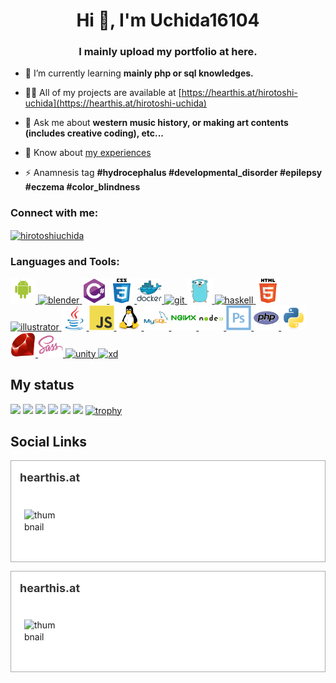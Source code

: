 <h1 align="center">Hi 👋, I'm Uchida16104</h1>
<h3 align="center">I mainly upload my portfolio at here.</h3>

- 🌱 I’m currently learning **mainly php or sql knowledges.**

- 👨‍💻 All of my projects are available at [https://hearthis.at/hirotoshi-uchida](https://hearthis.at/hirotoshi-uchida)

- 💬 Ask me about **western music history, or making art contents (includes creative coding), etc...**

- 📄 Know about [my experiences](https://g.co/kgs/QZYfA8)

- ⚡ Anamnesis tag **#hydrocephalus #developmental_disorder #epilepsy #eczema #color_blindness**

<h3 align="left">Connect with me:</h3>
<p align="left">
<a href="https://instagram.com/hirotoshiuchida" target="blank"><img align="center" src="https://raw.githubusercontent.com/rahuldkjain/github-profile-readme-generator/master/src/images/icons/Social/instagram.svg" alt="hirotoshiuchida" height="30" width="40" /></a>
</p>

<h3 align="left">Languages and Tools:</h3>
<p align="left"> <a href="https://developer.android.com" target="_blank" rel="noreferrer"> <img src="https://raw.githubusercontent.com/devicons/devicon/master/icons/android/android-original-wordmark.svg" alt="android" width="40" height="40"/> </a> <a href="https://www.blender.org/" target="_blank" rel="noreferrer"> <img src="https://download.blender.org/branding/community/blender_community_badge_white.svg" alt="blender" width="40" height="40"/> </a> <a href="https://www.w3schools.com/cs/" target="_blank" rel="noreferrer"> <img src="https://raw.githubusercontent.com/devicons/devicon/master/icons/csharp/csharp-original.svg" alt="csharp" width="40" height="40"/> </a> <a href="https://www.w3schools.com/css/" target="_blank" rel="noreferrer"> <img src="https://raw.githubusercontent.com/devicons/devicon/master/icons/css3/css3-original-wordmark.svg" alt="css3" width="40" height="40"/> </a> <a href="https://www.docker.com/" target="_blank" rel="noreferrer"> <img src="https://raw.githubusercontent.com/devicons/devicon/master/icons/docker/docker-original-wordmark.svg" alt="docker" width="40" height="40"/> </a> <a href="https://git-scm.com/" target="_blank" rel="noreferrer"> <img src="https://www.vectorlogo.zone/logos/git-scm/git-scm-icon.svg" alt="git" width="40" height="40"/> </a> <a href="https://golang.org" target="_blank" rel="noreferrer"> <img src="https://raw.githubusercontent.com/devicons/devicon/master/icons/go/go-original.svg" alt="go" width="40" height="40"/> </a> <a href="https://www.haskell.org/" target="_blank" rel="noreferrer"> <img src="https://upload.wikimedia.org/wikipedia/commons/1/1c/Haskell-Logo.svg" alt="haskell" width="40" height="40"/> </a> <a href="https://www.w3.org/html/" target="_blank" rel="noreferrer"> <img src="https://raw.githubusercontent.com/devicons/devicon/master/icons/html5/html5-original-wordmark.svg" alt="html5" width="40" height="40"/> </a> <a href="https://www.adobe.com/in/products/illustrator.html" target="_blank" rel="noreferrer"> <img src="https://www.vectorlogo.zone/logos/adobe_illustrator/adobe_illustrator-icon.svg" alt="illustrator" width="40" height="40"/> </a> <a href="https://www.java.com" target="_blank" rel="noreferrer"> <img src="https://raw.githubusercontent.com/devicons/devicon/master/icons/java/java-original.svg" alt="java" width="40" height="40"/> </a> <a href="https://developer.mozilla.org/en-US/docs/Web/JavaScript" target="_blank" rel="noreferrer"> <img src="https://raw.githubusercontent.com/devicons/devicon/master/icons/javascript/javascript-original.svg" alt="javascript" width="40" height="40"/> </a> <a href="https://www.linux.org/" target="_blank" rel="noreferrer"> <img src="https://raw.githubusercontent.com/devicons/devicon/master/icons/linux/linux-original.svg" alt="linux" width="40" height="40"/> </a> <a href="https://www.mysql.com/" target="_blank" rel="noreferrer"> <img src="https://raw.githubusercontent.com/devicons/devicon/master/icons/mysql/mysql-original-wordmark.svg" alt="mysql" width="40" height="40"/> </a> <a href="https://www.nginx.com" target="_blank" rel="noreferrer"> <img src="https://raw.githubusercontent.com/devicons/devicon/master/icons/nginx/nginx-original.svg" alt="nginx" width="40" height="40"/> </a> <a href="https://nodejs.org" target="_blank" rel="noreferrer"> <img src="https://raw.githubusercontent.com/devicons/devicon/master/icons/nodejs/nodejs-original-wordmark.svg" alt="nodejs" width="40" height="40"/> </a> <a href="https://www.photoshop.com/en" target="_blank" rel="noreferrer"> <img src="https://raw.githubusercontent.com/devicons/devicon/master/icons/photoshop/photoshop-line.svg" alt="photoshop" width="40" height="40"/> </a> <a href="https://www.php.net" target="_blank" rel="noreferrer"> <img src="https://raw.githubusercontent.com/devicons/devicon/master/icons/php/php-original.svg" alt="php" width="40" height="40"/> </a> <a href="https://www.python.org" target="_blank" rel="noreferrer"> <img src="https://raw.githubusercontent.com/devicons/devicon/master/icons/python/python-original.svg" alt="python" width="40" height="40"/> </a> <a href="https://www.ruby-lang.org/en/" target="_blank" rel="noreferrer"> <img src="https://raw.githubusercontent.com/devicons/devicon/master/icons/ruby/ruby-original.svg" alt="ruby" width="40" height="40"/> </a> <a href="https://sass-lang.com" target="_blank" rel="noreferrer"> <img src="https://raw.githubusercontent.com/devicons/devicon/master/icons/sass/sass-original.svg" alt="sass" width="40" height="40"/> </a> <a href="https://unity.com/" target="_blank" rel="noreferrer"> <img src="https://www.vectorlogo.zone/logos/unity3d/unity3d-icon.svg" alt="unity" width="40" height="40"/> </a> <a href="https://www.adobe.com/products/xd.html" target="_blank" rel="noreferrer"> <img src="https://cdn.worldvectorlogo.com/logos/adobe-xd.svg" alt="xd" width="40" height="40"/> </a> </p>

## My status

<!--
**Uchida16104/Uchida16104** is a ✨ _special_ ✨ repository because its `README.md` (this file) appears on your GitHub profile.

Here are some ideas to get you started:

- 🔭 I’m currently working on ...
- 🌱 I’m currently learning ...
- 👯 I’m looking to collaborate on ...
- 🤔 I’m looking for help with ...
- 💬 Ask me about ...
- 📫 How to reach me: ...
- 😄 Pronouns: ...
- ⚡ Fun fact: ...
-->

![](http://github-profile-summary-cards.vercel.app/api/cards/profile-details?username=Uchida16104&theme=dark)
![](http://github-profile-summary-cards.vercel.app/api/cards/repos-per-language?username=Uchida16104&theme=dark)
![](http://github-profile-summary-cards.vercel.app/api/cards/most-commit-language?username=Uchida16104&theme=dark)
![](http://github-profile-summary-cards.vercel.app/api/cards/stats?username=Uchida16104&theme=dark)
![](http://github-profile-summary-cards.vercel.app/api/cards/productive-time?username=Uchida16104&theme=dark&utcOffset=8)
![](https://github-readme-streak-stats.herokuapp.com/?user=Uchida16104&theme=dark)
[![trophy](https://github-profile-trophy.vercel.app/?username=Uchida16104&theme=onedark)](https://github.com/Uchida16104/github-profile-trophy)

## Social Links
<!-- From https://www.bugbugnow.net/p/app-blogcard-generator.html -->
<blockquote class="blogcard" style="width:auto;border:1px solid #aaa;margin:1em 0;padding:1em;line-height:1.4;text-align:left;background:#fff;"><a href="https://hearthis.at/hirotoshi-uchida/" target="_blank" style="display:block;text-decoration:none;"><div style="width:100%;margin:0 0 .5em;"><span style="font-size:18px;font-weight:700;color:#333">hearthis.at</span></div><div style="min-height:100px;"><div style="float:left;width:100px;height:100px;margin:0 .5em;position:relative;"><img src="https://images.weserv.nl/?w=100&url=https://img.hearthis.at/c/r/o/_/uploads/9042440/image_user/hirotoshi-uchida----w1200_h628_q70_m1619878170----cropped_1619878164083.jpg" alt="thumbnail" style="display:block;margin:0;padding:0;width:50%;height:auto;border:none;position:absolute;top:50%;transform:translateY(-50%);"/></div><div style="padding:0 .5em;overflow:hidden;text-overflow:ellipsis;"><span style="font-size:12px;font-weight:400;color:#373"></span></div></div></a></blockquote>
<blockquote class="blogcard" style="width:auto;border:1px solid #aaa;margin:1em 0;padding:1em;line-height:1.4;text-align:left;background:#fff;"><a href="https://hearthis.at/hirotoshi-uchida-2nd/" target="_blank" style="display:block;text-decoration:none;"><div style="width:100%;margin:0 0 .5em;"><span style="font-size:18px;font-weight:700;color:#333">hearthis.at</span></div><div style="min-height:100px;"><div style="float:left;width:100px;height:100px;margin:0 .5em;position:relative;"><img src="https://images.weserv.nl/?w=100&url=https://img.hearthis.at/c/r/o/_/uploads/10140206/image_user/hirotoshi-uchida----w1200_h628_q70_m1663517991----cropped_1663517971617.jpg" alt="thumbnail" style="display:block;margin:0;padding:0;width:50%;height:auto;border:none;position:absolute;top:50%;transform:translateY(-50%);"/></div><div style="padding:0 .5em;overflow:hidden;text-overflow:ellipsis;"><span style="font-size:12px;font-weight:400;color:#373"></span></div></div></a></blockquote>
